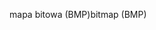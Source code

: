 <span data-ttu-id="68917-101">mapa bitowa (BMP)</span><span class="sxs-lookup"><span data-stu-id="68917-101">bitmap (BMP)</span></span>